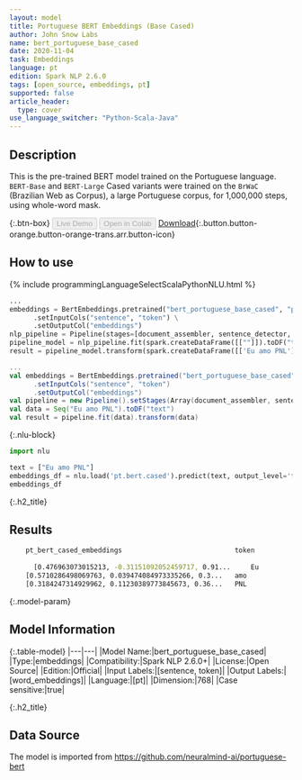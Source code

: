 ```yaml
---
layout: model
title: Portuguese BERT Embeddings (Base Cased)
author: John Snow Labs
name: bert_portuguese_base_cased
date: 2020-11-04
task: Embeddings
language: pt
edition: Spark NLP 2.6.0
tags: [open_source, embeddings, pt]
supported: false
article_header:
  type: cover
use_language_switcher: "Python-Scala-Java"
---
```


## Description
This is the pre-trained BERT model trained on the Portuguese language. `BERT-Base` and `BERT-Large` Cased variants were trained on the `BrWaC` (Brazilian Web as Corpus), a large Portuguese corpus, for 1,000,000 steps, using whole-word mask.

{:.btn-box}
<button class="button button-orange" disabled>Live Demo</button>
<button class="button button-orange" disabled>Open in Colab</button>
[Download](https://s3.amazonaws.com/auxdata.johnsnowlabs.com/public/models/bert_portuguese_base_cased_pt_2.6.0_2.4_1604487641612.zip){:.button.button-orange.button-orange-trans.arr.button-icon}

## How to use

<div class="tabs-box" markdown="1">

{% include programmingLanguageSelectScalaPythonNLU.html %}

```python
...
embeddings = BertEmbeddings.pretrained("bert_portuguese_base_cased", "pt") \
      .setInputCols("sentence", "token") \
      .setOutputCol("embeddings")
nlp_pipeline = Pipeline(stages=[document_assembler, sentence_detector, tokenizer, embeddings])
pipeline_model = nlp_pipeline.fit(spark.createDataFrame([[""]]).toDF("text"))
result = pipeline_model.transform(spark.createDataFrame([['Eu amo PNL']], ["text"]))
```

```scala
...
val embeddings = BertEmbeddings.pretrained("bert_portuguese_base_cased", "pt")
      .setInputCols("sentence", "token")
      .setOutputCol("embeddings")
val pipeline = new Pipeline().setStages(Array(document_assembler, sentence_detector, tokenizer, embeddings))
val data = Seq("Eu amo PNL").toDF("text")
val result = pipeline.fit(data).transform(data)
```

{:.nlu-block}
```python
import nlu

text = ["Eu amo PNL"]
embeddings_df = nlu.load('pt.bert.cased').predict(text, output_level='token')
embeddings_df
```

</div>

{:.h2_title}
## Results
```bash
	pt_bert_cased_embeddings	                        token
		
      [0.476963073015213, -0.31151092052459717, 0.91... 	Eu
 	[0.5710286498069763, 0.039474084973335266, 0.3... 	amo
 	[0.3184247314929962, 0.11230389773845673, 0.36... 	PNL
```


{:.model-param}
## Model Information

{:.table-model}
|---|---|
|Model Name:|bert_portuguese_base_cased|
|Type:|embeddings|
|Compatibility:|Spark NLP 2.6.0+|
|License:|Open Source|
|Edition:|Official|
|Input Labels:|[sentence, token]|
|Output Labels:|[word_embeddings]|
|Language:|[pt]|
|Dimension:|768|
|Case sensitive:|true|

{:.h2_title}
## Data Source
The model is imported from https://github.com/neuralmind-ai/portuguese-bert
